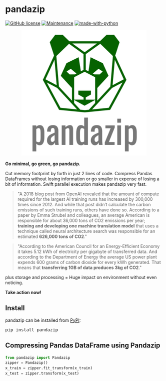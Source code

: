 # pandazip
[![GitHub license](https://img.shields.io/github/license/Naereen/StrapDown.js.svg)](https://github.com/Naereen/StrapDown.js/blob/master/LICENSE)
[![Maintenance](https://img.shields.io/badge/Maintained%3F-yes-green.svg)](https://GitHub.com/Naereen/StrapDown.js/graphs/commit-activity)
[![made-with-python](https://img.shields.io/badge/Made%20with-Python-1f425f.svg)](https://www.python.org/)



<p align="center">
  <img src="https://github.com/meetyildiz/pandazip/blob/master/logo.png?raw=true" width="400" />
</p>

**Go minimal, go green, go pandazip.**


Cut memory footprint by forth in just 2 lines of code. 
Compress Pandas DataFrames without losing information or go smaller in expense of losing a bit of information.
Swift parallel execution makes pandazip very fast.


> "A 2018 blog post from OpenAI revealed that the amount of compute required for the largest AI training runs has increased by 300,000 times since 2012. And while that post didn’t calculate the carbon emissions of such training runs, others have done so. According to a paper by Emma Strubel and colleagues, an average American is responsible for about 36,000 tons of CO2 emissions per year; **training and developing one machine translation model** that uses a technique called neural architecture search was responsible for an estimated **626,000 tons of CO2**."

> "According to the American Council for an Energy-Efficient Economy it takes 5.12 kWh of electricity per gigabyte of transferred data. And according to the Department of Energy the average US power plant expends 600 grams of carbon dioxide for every kWh generated. That means that **transferring 1GB of data produces 3kg of CO2**."

plus storage and processing  = Huge impact on environment without even noticing.

**Take action now!**

## Install

pandazip can be installed from [PyPI](https://pypi.org/project/pandazip/):

<pre>
pip install pandazip
</pre>

## Compressing Pandas DataFrame using Pandazip

```python
from pandazip import Pandazip
zipper = Pandazip()
x_train = zipper.fit_transform(x_train)
x_test = zipper.transform(x_test)

```

